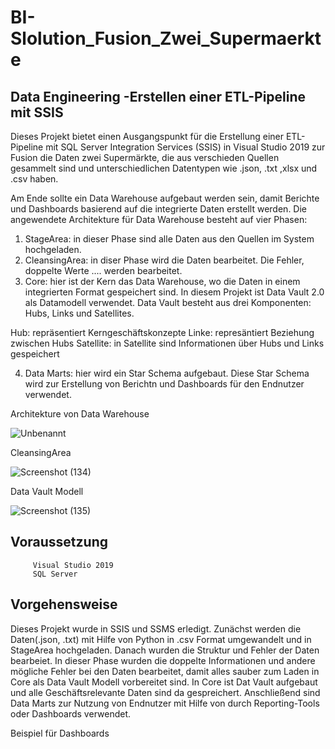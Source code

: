 # BI-Slolution_Fusion_Zwei_Supermaerkte

Data Engineering  -Erstellen einer ETL-Pipeline mit SSIS
------------------------------------------------------
Dieses Projekt bietet einen Ausgangspunkt für die Erstellung einer ETL-Pipeline mit SQL Server Integration Services (SSIS) 
in Visual Studio 2019 zur Fusion die Daten zwei Supermärkte, die aus verschieden Quellen gesammelt sind und unterschiedlichen Datentypen wie
.json, .txt ,xlsx und .csv haben.  

Am Ende sollte ein Data Warehouse aufgebaut werden sein, damit Berichte und Dashboards basierend auf die integrierte Daten erstellt werden. 
Die angewendete Architekture für Data Warehouse besteht auf vier Phasen: 

1. StageArea: in dieser Phase sind alle Daten aus den Quellen im System hochgeladen.
2. CleansingArea: in diser Phase wird die Daten bearbeitet. Die Fehler, doppelte Werte .... werden bearbeitet.
3. Core: hier ist der Kern das Data Warehouse, wo die Daten in einem integrierten Format gespeichert sind. In diesem Projekt ist Data Vault 2.0 als Datamodell verwendet. Data Vault besteht aus drei Komponenten: Hubs, Links und Satellites.

Hub:  repräsentiert Kerngeschäftskonzepte
Linke: represäntiert Beziehung zwischen Hubs
Satellite: in Satellite sind Informationen über Hubs und Links gespeichert

4. Data Marts: hier wird ein Star Schema aufgebaut. Diese Star Schema wird zur Erstellung von Berichtn und Dashboards für den Endnutzer verwendet.


 Architekture von Data Warehouse
 
![Unbenannt](https://user-images.githubusercontent.com/116841480/206168137-11f11bc8-262b-4a06-9bdb-c5ce2be56724.PNG)



CleansingArea 


![Screenshot (134)](https://user-images.githubusercontent.com/116841480/206174638-4aff04ab-f6ec-4c94-ae2e-a0df015aaebc.png)


Data Vault Modell


![Screenshot (135)](https://user-images.githubusercontent.com/116841480/206174762-a57cb74d-2178-4eb4-b2de-2fc8f695982b.png)


Voraussetzung
---------------------------------------------------------------------
         Visual Studio 2019               
         SQL Server

Vorgehensweise
----------------------------------------------------------------------
Dieses Projekt wurde in SSIS und SSMS erledigt. Zunächst werden die Daten(.json, .txt) mit Hilfe von Python in .csv Format umgewandelt und in StageArea hochgeladen. Danach wurden die Struktur und Fehler der Daten bearbeiet. In dieser Phase wurden die doppelte Informationen und andere mögliche Fehler bei den Daten bearbeitet, damit alles sauber zum Laden in Core als Data Vault Modell vorbereitet sind. 
In Core ist Dat Vault aufgebaut und alle Geschäftsrelevante Daten sind da gespreichert. Anschließend sind Data Marts zur Nutzung von Endnutzer mit Hilfe von  durch Reporting-Tools oder Dashboards verwendet. 


Beispiel für Dashboards







